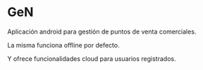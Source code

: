 # GeN

Aplicación android para gestión de puntos de venta comerciales.

La misma funciona offline por defecto.

Y ofrece funcionalidades cloud para usuarios registrados.

